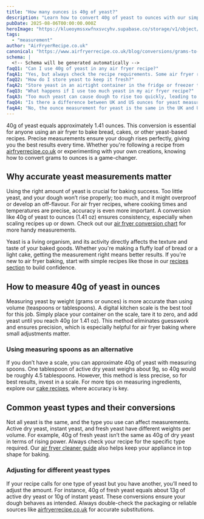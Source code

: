 ```yaml
---
title: "How many ounces is 40g of yeast?"
description: "Learn how to convert 40g of yeast to ounces with our simple guide. Perfect for air fryer recipes and baking accuracy. Get the exact measurement now!"
pubDate: 2025-08-06T00:00:00.000Z
heroImage: "https://klueoymssxwfnxsvcyhv.supabase.co/storage/v1/object/public/Shmucket/how-many-ounces-is-40g-of-yeast.webp"
tags:
  - "measurement"
author: "AirFryerRecipe.co.uk"
canonical: "https://www.airfryerrecipe.co.uk/blog/conversions/grams-to-ounces/how-many-ounces-is-40g-of-yeast"
schema: |
  <!-- Schema will be generated automatically -->
faqQ1: "Can I use 40g of yeast in any air fryer recipe?"
faqA1: "Yes, but always check the recipe requirements. Some air fryer recipes may need less yeast due to smaller batch sizes or faster cooking times. Adjustments might be necessary depending on the dish."
faqQ2: "How do I store yeast to keep it fresh?"
faqA2: "Store yeast in an airtight container in the fridge or freezer to prolong its shelf life. For best results, use it within the expiration date and check for activity by proofing it in warm water before use."
faqQ3: "What happens if I use too much yeast in my air fryer recipe?"
faqA3: "Too much yeast can cause dough to rise too quickly, leading to a collapsed or overly dense texture. It may also impart a bitter taste. Stick to the recommended 40g (1.41 oz) measurement for balanced results."
faqQ4: "Is there a difference between UK and US ounces for yeast measurements?"
faqA4: "No, the ounce measurement for yeast is the same in the UK and US. However, always use a reliable scale or conversion chart to ensure accuracy, especially when following international recipes."
---
```

<p>40g of yeast equals approximately 1.41 ounces. This conversion is essential for anyone using an air fryer to bake bread, cakes, or other yeast-based recipes. Precise measurements ensure your dough rises perfectly, giving you the best results every time. Whether you're following a recipe from <a href=https://www.airfryerrecipe.co.uk>airfryerrecipe.co.uk</a> or experimenting with your own creations, knowing how to convert grams to ounces is a game-changer.</p>

<h2>Why accurate yeast measurements matter</h2>
<p>Using the right amount of yeast is crucial for baking success. Too little yeast, and your dough won’t rise properly; too much, and it might overproof or develop an off-flavour. For air fryer recipes, where cooking times and temperatures are precise, accuracy is even more important. A conversion like 40g of yeast to ounces (1.41 oz) ensures consistency, especially when scaling recipes up or down. Check out our <a href=https://www.airfryerrecipe.co.uk/air-fryer-conversion-chart>air fryer conversion chart</a> for more handy measurements.</p>

<p>Yeast is a living organism, and its activity directly affects the texture and taste of your baked goods. Whether you're making a fluffy loaf of bread or a light cake, getting the measurement right means better results. If you're new to air fryer baking, start with simple recipes like those in our <a href=https://www.airfryerrecipe.co.uk/recipes>recipes section</a> to build confidence.</p>

<h2>How to measure 40g of yeast in ounces</h2>
<p>Measuring yeast by weight (grams or ounces) is more accurate than using volume (teaspoons or tablespoons). A digital kitchen scale is the best tool for this job. Simply place your container on the scale, tare it to zero, and add yeast until you reach 40g (or 1.41 oz). This method eliminates guesswork and ensures precision, which is especially helpful for air fryer baking where small adjustments matter.</p>

<h3>Using measuring spoons as an alternative</h3>
<p>If you don’t have a scale, you can approximate 40g of yeast with measuring spoons. One tablespoon of active dry yeast weighs about 9g, so 40g would be roughly 4.5 tablespoons. However, this method is less precise, so for best results, invest in a scale. For more tips on measuring ingredients, explore our <a href=https://www.airfryerrecipe.co.uk/recipe-category/cakes>cake recipes</a>, where accuracy is key.</p>

<h2>Common yeast types and their conversions</h2>
<p>Not all yeast is the same, and the type you use can affect measurements. Active dry yeast, instant yeast, and fresh yeast have different weights per volume. For example, 40g of fresh yeast isn’t the same as 40g of dry yeast in terms of rising power. Always check your recipe for the specific type required. Our <a href=https://www.airfryerrecipe.co.uk/air-fryer-cleaner>air fryer cleaner guide</a> also helps keep your appliance in top shape for baking.</p>

<h3>Adjusting for different yeast types</h3>
<p>If your recipe calls for one type of yeast but you have another, you’ll need to adjust the amount. For instance, 40g of fresh yeast equals about 13g of active dry yeast or 10g of instant yeast. These conversions ensure your dough behaves as intended. Always double-check the packaging or reliable sources like <a href=https://www.airfryerrecipe.co.uk>airfryerrecipe.co.uk</a> for accurate substitutions.</p>
